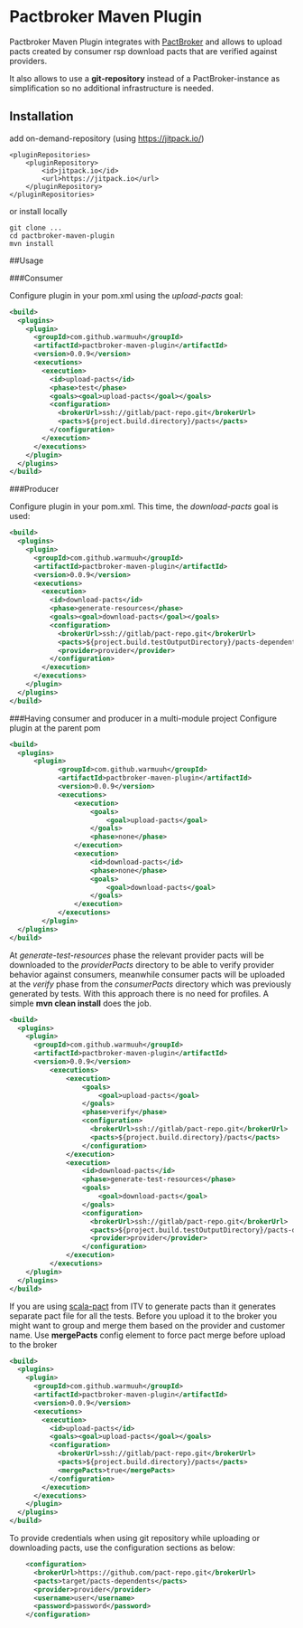 Pactbroker Maven Plugin
==========

Pactbroker Maven Plugin integrates with [PactBroker](https://github.com/bethesque/pact_broker) and allows to
upload pacts created by consumer rsp download pacts that are verified against providers.

It also allows to use a **git-repository** instead of a PactBroker-instance as simplification so no additional infrastructure is needed.

Installation
-----
add on-demand-repository (using https://jitpack.io/)
```
<pluginRepositories>
	<pluginRepository>
		<id>jitpack.io</id>
		<url>https://jitpack.io</url>
	</pluginRepository>
</pluginRepositories>
```
or install locally
```
git clone ...
cd pactbroker-maven-plugin
mvn install
```

##Usage


###Consumer

Configure plugin in your pom.xml using the *upload-pacts* goal:

```xml
<build>
  <plugins>
    <plugin>
      <groupId>com.github.warmuuh</groupId>
      <artifactId>pactbroker-maven-plugin</artifactId>
      <version>0.0.9</version>
      <executions>
        <execution>
          <id>upload-pacts</id>
          <phase>test</phase>
          <goals><goal>upload-pacts</goal></goals>
          <configuration>
            <brokerUrl>ssh://gitlab/pact-repo.git</brokerUrl>
            <pacts>${project.build.directory}/pacts</pacts>
          </configuration>
        </execution>
      </executions>
    </plugin>
  </plugins>
</build>
```

###Producer

Configure plugin in your pom.xml. This time,
the *download-pacts* goal is used:

```xml
<build>
  <plugins>
    <plugin>
      <groupId>com.github.warmuuh</groupId>
      <artifactId>pactbroker-maven-plugin</artifactId>
      <version>0.0.9</version>
      <executions>
        <execution>
          <id>download-pacts</id>
          <phase>generate-resources</phase>
          <goals><goal>download-pacts</goal></goals>
          <configuration>
            <brokerUrl>ssh://gitlab/pact-repo.git</brokerUrl>
            <pacts>${project.build.testOutputDirectory}/pacts-dependents</pacts>
            <provider>provider</provider>
          </configuration>
        </execution>
      </executions>
    </plugin>
  </plugins>
</build>
```
###Having consumer and producer in a multi-module project
Configure plugin at the parent pom
```xml
<build>
  <plugins>
      <plugin>
            <groupId>com.github.warmuuh</groupId>
            <artifactId>pactbroker-maven-plugin</artifactId>
            <version>0.0.9</version>
            <executions>
                <execution>
                    <goals>
                        <goal>upload-pacts</goal>
                    </goals>
                    <phase>none</phase>
                </execution>
                <execution>
                    <id>download-pacts</id>
                    <phase>none</phase>
                    <goals>
                        <goal>download-pacts</goal>
                    </goals>
                </execution>
            </executions>
        </plugin>
  </plugins>
</build>
```

At *generate-test-resources* phase the relevant provider pacts will be downloaded to the *providerPacts* directory to be able to verify provider behavior against consumers, meanwhile consumer pacts will be uploaded at the *verify* phase from the *consumerPacts* directory which was previously generated by tests. With this approach there is no need for profiles. A simple **mvn clean install** does the job.
```xml
<build>
  <plugins>
    <plugin>
      <groupId>com.github.warmuuh</groupId>
      <artifactId>pactbroker-maven-plugin</artifactId>
      <version>0.0.9</version>
          <executions>
              <execution>
                  <goals>
                      <goal>upload-pacts</goal>
                  </goals>
                  <phase>verify</phase>
                  <configuration>
                    <brokerUrl>ssh://gitlab/pact-repo.git</brokerUrl>
                    <pacts>${project.build.directory}/pacts</pacts>
                  </configuration>
              </execution>
              <execution>
                  <id>download-pacts</id>
                  <phase>generate-test-resources</phase>
                  <goals>
                      <goal>download-pacts</goal>
                  </goals>
                  <configuration>
                    <brokerUrl>ssh://gitlab/pact-repo.git</brokerUrl>
                    <pacts>${project.build.testOutputDirectory}/pacts-dependents</pacts>
                    <provider>provider</provider>
                  </configuration>
              </execution>
          </executions>
    </plugin>
  </plugins>
</build>
```
If you are using [scala-pact](https://github.com/ITV/scala-pact) from ITV to generate pacts than it generates separate pact file for all the tests. Before you upload it to the broker you might want to group and merge them based on the provider and customer name. Use **mergePacts** config element to force pact merge before upload to the broker
```xml
<build>
  <plugins>
    <plugin>
      <groupId>com.github.warmuuh</groupId>
      <artifactId>pactbroker-maven-plugin</artifactId>
      <version>0.0.9</version>
      <executions>
        <execution>
          <id>upload-pacts</id>
          <goals><goal>upload-pacts</goal></goals>
          <configuration>
            <brokerUrl>ssh://gitlab/pact-repo.git</brokerUrl>
            <pacts>${project.build.directory}/pacts</pacts>
            <mergePacts>true</mergePacts>
          </configuration>
        </execution>
      </executions>
    </plugin>
  </plugins>
</build>
```
To provide credentials when using git repository while uploading
or downloading pacts, use the configuration sections as below:
```xml
    <configuration>
      <brokerUrl>https://github.com/pact-repo.git</brokerUrl>
      <pacts>target/pacts-dependents</pacts>
	  <provider>provider</provider>
      <username>user</username>
	  <password>password</password>
    </configuration>
```
